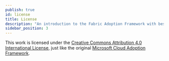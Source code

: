 ```yaml
---
publish: true
id: license
title: License
description: "An introduction to the Fabric Adoption Framework with best practices for adopting Microsoft Fabric."
sidebar_position: 3
---
```

This work is licensed under the [Creative Commons Attribution 4.0 International License](https://creativecommons.org/licenses/by/4.0/), just like the original [Microsoft Cloud Adoption Framework](https://learn.microsoft.com/en-us/azure/cloud-adoption-framework/).